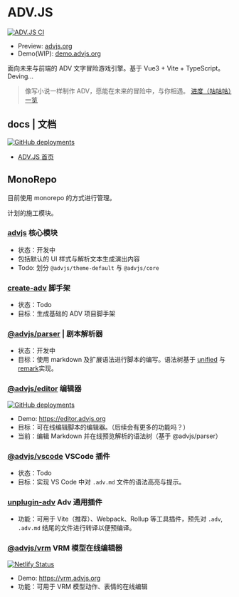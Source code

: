 # ADV.JS

[![ADV.JS CI](https://github.com/YunYouJun/advjs/workflows/ADV.JS%20CI/badge.svg)](https://github.com/YunYouJun/advjs/actions)

- Preview: [advjs.org](https://advjs.org)
- Demo(WIP): [demo.advjs.org](https://demo.advjs.org)

面向未来与前端的 ADV 文字冒险游戏引擎。基于 Vue3 + Vite + TypeScript。Deving...

> 像写小说一样制作 ADV，愿能在未来的冒险中，与你相遇。
> [进度（咕咕咕）一览](https://www.yunyoujun.cn/posts/make-an-avg-engine/)

## docs | 文档

[![GitHub deployments](https://img.shields.io/github/deployments/YunYouJun/advjs/Production%20%E2%80%93%20advjs?label=vercel&logo=vercel&logoColor=white)](https://github.com/YunYouJun/advjs/deployments/activity_log?environment=Production+%E2%80%93+advjs)

- [ADV.JS 首页](https://advjs.org)

## MonoRepo

目前使用 monorepo 的方式进行管理。

计划的施工模块。

### [advjs](./packages/advjs) 核心模块

- 状态：开发中
- 包括默认的 UI 样式与解析文本生成演出内容
- Todo: 划分 `@advjs/theme-default` 与 `@advjs/core`

### [create-adv](./packages/create-adv) 脚手架

- 状态：Todo
- 目标：生成基础的 ADV 项目脚手架

### [@advjs/parser](./packages/parser) | 剧本解析器

- 状态：开发中
- 目标：使用 markdown 及扩展语法进行脚本的编写。语法树基于 [unified](https://github.com/unifiedjs/unified) 与 [remark](https://github.com/remarkjs/remark)实现。

### [@advjs/editor](./packages/editor) 编辑器

[![GitHub deployments](https://img.shields.io/github/deployments/YunYouJun/advjs/Production%20%E2%80%93%20advjs-editor?label=vercel&logo=vercel&logoColor=white)](https://github.com/YunYouJun/advjs/deployments/activity_log?environment=Production+%E2%80%93+advjs-editor)

- Demo: <https://editor.advjs.org>
- 目标：可在线编辑脚本的编辑器。（后续会有更多的功能吗？）
- 当前：编辑 Markdown 并在线预览解析的语法树（基于 @advjs/parser）

### [@advjs/vscode](./packages/vscode) VSCode 插件

- 状态：Todo
- 目标：实现 VS Code 中对 `.adv.md` 文件的语法高亮与提示。

### [unplugin-adv](./packages/unplugin-adv) Adv 通用插件

- 功能：可用于 Vite（推荐）、Webpack、Rollup 等工具插件，预先对 `.adv`, `.adv.md` 结尾的文件进行转译以便预编译。

### [@advjs/vrm](./packages/vrm) VRM 模型在线编辑器

[![Netlify Status](https://api.netlify.com/api/v1/badges/33595ad5-4006-460e-a826-d7fd98a20638/deploy-status)](https://app.netlify.com/sites/gallant-goodall-b4101f/deploys)

- Demo: <https://vrm.advjs.org>
- 功能：可用于 VRM 模型动作、表情的在线编辑
